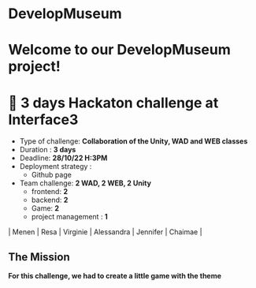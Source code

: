 # DevelopMuseum

# Welcome to our **DevelopMuseum** project!

# 💬 3 days Hackaton challenge at Interface3
 
- Type of challenge: **Collaboration of the Unity, WAD and WEB classes**  
- Duration : **3 days**  
- Deadline: **28/10/22 H:3PM**
- Deployment strategy :
    - Github page
- Team challenge: **2 WAD, 2 WEB, 2 Unity** 
    - frontend: **2**
    - backend: **2**
    - Game: **2**
    - project management : **1**

|   Menen   |  Resa  | Virginie | Alessandra | Jennifer | Chaimae |

## The Mission

**For this challenge, we had to create a little game with the theme** 
